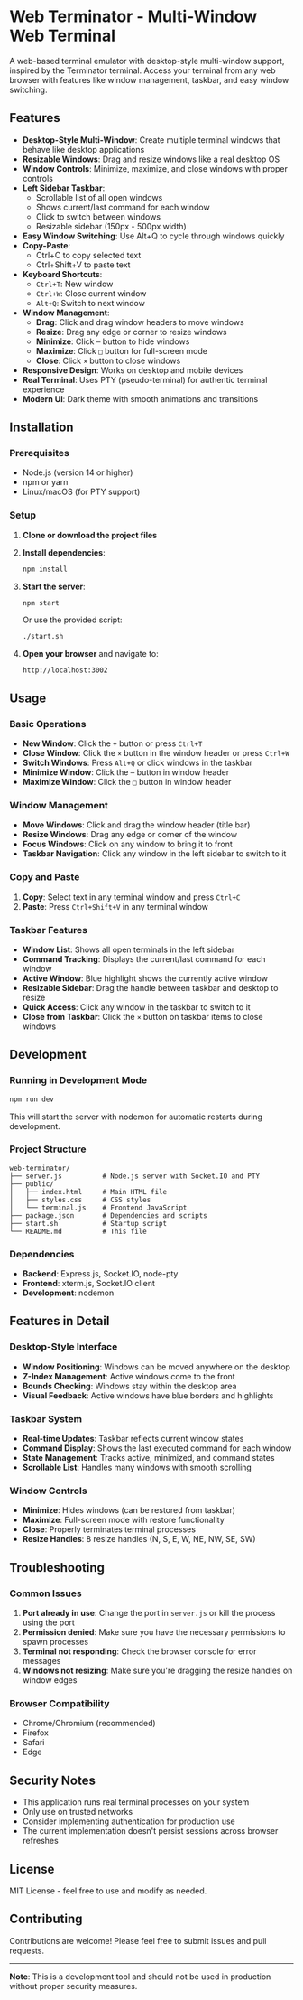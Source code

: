 # Web Terminator - Multi-Window Web Terminal

A web-based terminal emulator with desktop-style multi-window support, inspired by the Terminator terminal. Access your terminal from any web browser with features like window management, taskbar, and easy window switching.

## Features

- **Desktop-Style Multi-Window**: Create multiple terminal windows that behave like desktop applications
- **Resizable Windows**: Drag and resize windows like a real desktop OS
- **Window Controls**: Minimize, maximize, and close windows with proper controls
- **Left Sidebar Taskbar**: 
  - Scrollable list of all open windows
  - Shows current/last command for each window
  - Click to switch between windows
  - Resizable sidebar (150px - 500px width)
- **Easy Window Switching**: Use Alt+Q to cycle through windows quickly
- **Copy-Paste**: 
  - Ctrl+C to copy selected text
  - Ctrl+Shift+V to paste text
- **Keyboard Shortcuts**:
  - `Ctrl+T`: New window
  - `Ctrl+W`: Close current window
  - `Alt+Q`: Switch to next window
- **Window Management**:
  - **Drag**: Click and drag window headers to move windows
  - **Resize**: Drag any edge or corner to resize windows
  - **Minimize**: Click `─` button to hide windows
  - **Maximize**: Click `□` button for full-screen mode
  - **Close**: Click `×` button to close windows
- **Responsive Design**: Works on desktop and mobile devices
- **Real Terminal**: Uses PTY (pseudo-terminal) for authentic terminal experience
- **Modern UI**: Dark theme with smooth animations and transitions

## Installation

### Prerequisites

- Node.js (version 14 or higher)
- npm or yarn
- Linux/macOS (for PTY support)

### Setup

1. **Clone or download the project files**

2. **Install dependencies**:
   ```bash
   npm install
   ```

3. **Start the server**:
   ```bash
   npm start
   ```
   
   Or use the provided script:
   ```bash
   ./start.sh
   ```

4. **Open your browser** and navigate to:
   ```
   http://localhost:3002
   ```

## Usage

### Basic Operations

- **New Window**: Click the `+` button or press `Ctrl+T`
- **Close Window**: Click the `×` button in the window header or press `Ctrl+W`
- **Switch Windows**: Press `Alt+Q` or click windows in the taskbar
- **Minimize Window**: Click the `─` button in window header
- **Maximize Window**: Click the `□` button in window header

### Window Management

- **Move Windows**: Click and drag the window header (title bar)
- **Resize Windows**: Drag any edge or corner of the window
- **Focus Windows**: Click on any window to bring it to front
- **Taskbar Navigation**: Click any window in the left sidebar to switch to it

### Copy and Paste

1. **Copy**: Select text in any terminal window and press `Ctrl+C`
2. **Paste**: Press `Ctrl+Shift+V` in any terminal window

### Taskbar Features

- **Window List**: Shows all open terminals in the left sidebar
- **Command Tracking**: Displays the current/last command for each window
- **Active Window**: Blue highlight shows the currently active window
- **Resizable Sidebar**: Drag the handle between taskbar and desktop to resize
- **Quick Access**: Click any window in the taskbar to switch to it
- **Close from Taskbar**: Click the `×` button on taskbar items to close windows

## Development

### Running in Development Mode

```bash
npm run dev
```

This will start the server with nodemon for automatic restarts during development.

### Project Structure

```
web-terminator/
├── server.js          # Node.js server with Socket.IO and PTY
├── public/
│   ├── index.html     # Main HTML file
│   ├── styles.css     # CSS styles
│   └── terminal.js    # Frontend JavaScript
├── package.json       # Dependencies and scripts
├── start.sh           # Startup script
└── README.md          # This file
```

### Dependencies

- **Backend**: Express.js, Socket.IO, node-pty
- **Frontend**: xterm.js, Socket.IO client
- **Development**: nodemon

## Features in Detail

### Desktop-Style Interface
- **Window Positioning**: Windows can be moved anywhere on the desktop
- **Z-Index Management**: Active windows come to the front
- **Bounds Checking**: Windows stay within the desktop area
- **Visual Feedback**: Active windows have blue borders and highlights

### Taskbar System
- **Real-time Updates**: Taskbar reflects current window states
- **Command Display**: Shows the last executed command for each window
- **State Management**: Tracks active, minimized, and command states
- **Scrollable List**: Handles many windows with smooth scrolling

### Window Controls
- **Minimize**: Hides windows (can be restored from taskbar)
- **Maximize**: Full-screen mode with restore functionality
- **Close**: Properly terminates terminal processes
- **Resize Handles**: 8 resize handles (N, S, E, W, NE, NW, SE, SW)

## Troubleshooting

### Common Issues

1. **Port already in use**: Change the port in `server.js` or kill the process using the port
2. **Permission denied**: Make sure you have the necessary permissions to spawn processes
3. **Terminal not responding**: Check the browser console for error messages
4. **Windows not resizing**: Make sure you're dragging the resize handles on window edges

### Browser Compatibility

- Chrome/Chromium (recommended)
- Firefox
- Safari
- Edge

## Security Notes

- This application runs real terminal processes on your system
- Only use on trusted networks
- Consider implementing authentication for production use
- The current implementation doesn't persist sessions across browser refreshes

## License

MIT License - feel free to use and modify as needed.

## Contributing

Contributions are welcome! Please feel free to submit issues and pull requests.

---

**Note**: This is a development tool and should not be used in production without proper security measures.
